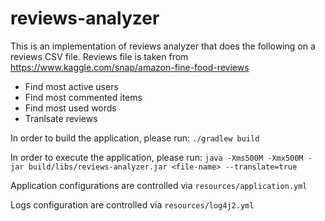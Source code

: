 # reviews-analyzer
This is an implementation of reviews analyzer that does the following on a reviews CSV file.
Reviews file is taken from https://www.kaggle.com/snap/amazon-fine-food-reviews
* Find most active users
* Find most commented items
* Find most used words
* Tranlsate reviews

In order to build the application, please run:
`./gradlew build`

In order to execute the application, please run:
`java -Xms500M -Xmx500M -jar build/libs/reviews-analyzer.jar <file-name> --translate=true` 

Application configurations are controlled via `resources/application.yml`

Logs configuration are controlled via `resources/log4j2.yml`
